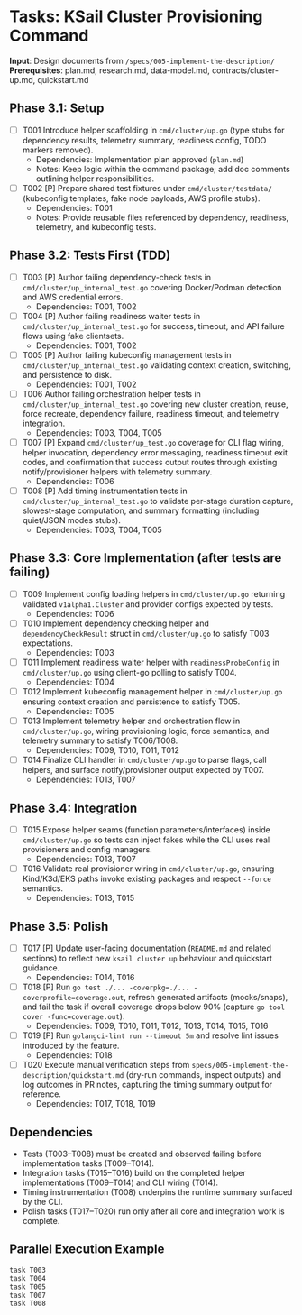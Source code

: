 # Tasks: KSail Cluster Provisioning Command

**Input**: Design documents from `/specs/005-implement-the-description/`
**Prerequisites**: plan.md, research.md, data-model.md, contracts/cluster-up.md, quickstart.md

## Phase 3.1: Setup

- [ ] T001 Introduce helper scaffolding in `cmd/cluster/up.go` (type stubs for dependency results, telemetry summary, readiness config, TODO markers removed).
  - Dependencies: Implementation plan approved (`plan.md`)
  - Notes: Keep logic within the command package; add doc comments outlining helper responsibilities.
- [ ] T002 [P] Prepare shared test fixtures under `cmd/cluster/testdata/` (kubeconfig templates, fake node payloads, AWS profile stubs).
  - Dependencies: T001
  - Notes: Provide reusable files referenced by dependency, readiness, telemetry, and kubeconfig tests.

## Phase 3.2: Tests First (TDD)

- [ ] T003 [P] Author failing dependency-check tests in `cmd/cluster/up_internal_test.go` covering Docker/Podman detection and AWS credential errors.
  - Dependencies: T001, T002
- [ ] T004 [P] Author failing readiness waiter tests in `cmd/cluster/up_internal_test.go` for success, timeout, and API failure flows using fake clientsets.
  - Dependencies: T001, T002
- [ ] T005 [P] Author failing kubeconfig management tests in `cmd/cluster/up_internal_test.go` validating context creation, switching, and persistence to disk.
  - Dependencies: T001, T002
- [ ] T006 Author failing orchestration helper tests in `cmd/cluster/up_internal_test.go` covering new cluster creation, reuse, force recreate, dependency failure, readiness timeout, and telemetry integration.
  - Dependencies: T003, T004, T005
- [ ] T007 [P] Expand `cmd/cluster/up_test.go` coverage for CLI flag wiring, helper invocation, dependency error messaging, readiness timeout exit codes, and confirmation that success output routes through existing notify/provisioner helpers with telemetry summary.
  - Dependencies: T006
- [ ] T008 [P] Add timing instrumentation tests in `cmd/cluster/up_internal_test.go` to validate per-stage duration capture, slowest-stage computation, and summary formatting (including quiet/JSON modes stubs).
  - Dependencies: T003, T004, T005

## Phase 3.3: Core Implementation (after tests are failing)

- [ ] T009 Implement config loading helpers in `cmd/cluster/up.go` returning validated `v1alpha1.Cluster` and provider configs expected by tests.
  - Dependencies: T006
- [ ] T010 Implement dependency checking helper and `dependencyCheckResult` struct in `cmd/cluster/up.go` to satisfy T003 expectations.
  - Dependencies: T003
- [ ] T011 Implement readiness waiter helper with `readinessProbeConfig` in `cmd/cluster/up.go` using client-go polling to satisfy T004.
  - Dependencies: T004
- [ ] T012 Implement kubeconfig management helper in `cmd/cluster/up.go` ensuring context creation and persistence to satisfy T005.
  - Dependencies: T005
- [ ] T013 Implement telemetry helper and orchestration flow in `cmd/cluster/up.go`, wiring provisioning logic, force semantics, and telemetry summary to satisfy T006/T008.
  - Dependencies: T009, T010, T011, T012
- [ ] T014 Finalize CLI handler in `cmd/cluster/up.go` to parse flags, call helpers, and surface notify/provisioner output expected by T007.
  - Dependencies: T013, T007

## Phase 3.4: Integration

- [ ] T015 Expose helper seams (function parameters/interfaces) inside `cmd/cluster/up.go` so tests can inject fakes while the CLI uses real provisioners and config managers.
  - Dependencies: T013, T007
- [ ] T016 Validate real provisioner wiring in `cmd/cluster/up.go`, ensuring Kind/K3d/EKS paths invoke existing packages and respect `--force` semantics.
  - Dependencies: T013, T015

## Phase 3.5: Polish

- [ ] T017 [P] Update user-facing documentation (`README.md` and related sections) to reflect new `ksail cluster up` behaviour and quickstart guidance.
  - Dependencies: T014, T016
- [ ] T018 [P] Run `go test ./... -coverpkg=./... -coverprofile=coverage.out`, refresh generated artifacts (mocks/snaps), and fail the task if overall coverage drops below 90% (capture `go tool cover -func=coverage.out`).
  - Dependencies: T009, T010, T011, T012, T013, T014, T015, T016
- [ ] T019 [P] Run `golangci-lint run --timeout 5m` and resolve lint issues introduced by the feature.
  - Dependencies: T018
- [ ] T020 Execute manual verification steps from `specs/005-implement-the-description/quickstart.md` (dry-run commands, inspect outputs) and log outcomes in PR notes, capturing the timing summary output for reference.
  - Dependencies: T017, T018, T019

## Dependencies

- Tests (T003–T008) must be created and observed failing before implementation tasks (T009–T014).
- Integration tasks (T015–T016) build on the completed helper implementations (T009–T014) and CLI wiring (T014).
- Timing instrumentation (T008) underpins the runtime summary surfaced by the CLI.
- Polish tasks (T017–T020) run only after all core and integration work is complete.

## Parallel Execution Example

```bash
task T003
task T004
task T005
task T007
task T008
```
